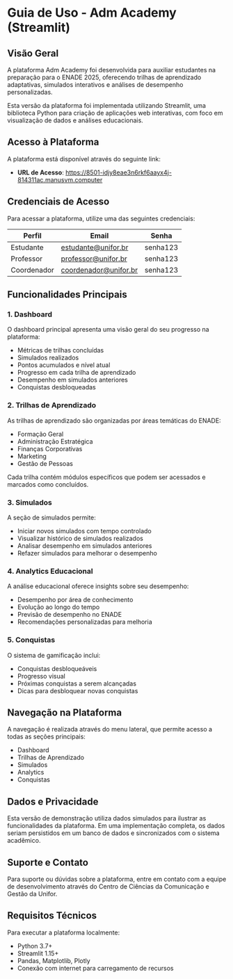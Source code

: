 # Guia de Uso - Adm Academy (Streamlit)

## Visão Geral

A plataforma Adm Academy foi desenvolvida para auxiliar estudantes na preparação para o ENADE 2025, oferecendo trilhas de aprendizado adaptativas, simulados interativos e análises de desempenho personalizadas.

Esta versão da plataforma foi implementada utilizando Streamlit, uma biblioteca Python para criação de aplicações web interativas, com foco em visualização de dados e análises educacionais.

## Acesso à Plataforma

A plataforma está disponível através do seguinte link:
- **URL de Acesso**: https://8501-idjy8eae3n6rkf6aayx4j-814311ac.manusvm.computer

## Credenciais de Acesso

Para acessar a plataforma, utilize uma das seguintes credenciais:

| Perfil | Email | Senha |
|--------|-------|-------|
| Estudante | estudante@unifor.br | senha123 |
| Professor | professor@unifor.br | senha123 |
| Coordenador | coordenador@unifor.br | senha123 |

## Funcionalidades Principais

### 1. Dashboard

O dashboard principal apresenta uma visão geral do seu progresso na plataforma:
- Métricas de trilhas concluídas
- Simulados realizados
- Pontos acumulados e nível atual
- Progresso em cada trilha de aprendizado
- Desempenho em simulados anteriores
- Conquistas desbloqueadas

### 2. Trilhas de Aprendizado

As trilhas de aprendizado são organizadas por áreas temáticas do ENADE:
- Formação Geral
- Administração Estratégica
- Finanças Corporativas
- Marketing
- Gestão de Pessoas

Cada trilha contém módulos específicos que podem ser acessados e marcados como concluídos.

### 3. Simulados

A seção de simulados permite:
- Iniciar novos simulados com tempo controlado
- Visualizar histórico de simulados realizados
- Analisar desempenho em simulados anteriores
- Refazer simulados para melhorar o desempenho

### 4. Analytics Educacional

A análise educacional oferece insights sobre seu desempenho:
- Desempenho por área de conhecimento
- Evolução ao longo do tempo
- Previsão de desempenho no ENADE
- Recomendações personalizadas para melhoria

### 5. Conquistas

O sistema de gamificação inclui:
- Conquistas desbloqueáveis
- Progresso visual
- Próximas conquistas a serem alcançadas
- Dicas para desbloquear novas conquistas

## Navegação na Plataforma

A navegação é realizada através do menu lateral, que permite acesso a todas as seções principais:
- Dashboard
- Trilhas de Aprendizado
- Simulados
- Analytics
- Conquistas

## Dados e Privacidade

Esta versão de demonstração utiliza dados simulados para ilustrar as funcionalidades da plataforma. Em uma implementação completa, os dados seriam persistidos em um banco de dados e sincronizados com o sistema acadêmico.

## Suporte e Contato

Para suporte ou dúvidas sobre a plataforma, entre em contato com a equipe de desenvolvimento através do Centro de Ciências da Comunicação e Gestão da Unifor.

## Requisitos Técnicos

Para executar a plataforma localmente:
- Python 3.7+
- Streamlit 1.15+
- Pandas, Matplotlib, Plotly
- Conexão com internet para carregamento de recursos
